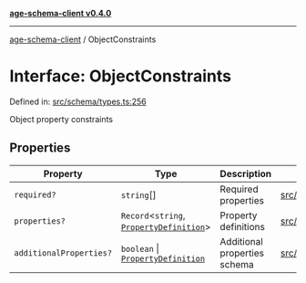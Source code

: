 [**age-schema-client v0.4.0**](../index.md)

***

[age-schema-client](../index.md) / ObjectConstraints

# Interface: ObjectConstraints

Defined in: [src/schema/types.ts:256](https://github.com/standardbeagle/ageSchemaClient/blob/main/src/schema/types.ts#L256)

Object property constraints

## Properties

| Property | Type | Description | Defined in |
| ------ | ------ | ------ | ------ |
| <a id="required"></a> `required?` | `string`[] | Required properties | [src/schema/types.ts:260](https://github.com/standardbeagle/ageSchemaClient/blob/main/src/schema/types.ts#L260) |
| <a id="properties"></a> `properties?` | `Record`\<`string`, [`PropertyDefinition`](PropertyDefinition.md)\> | Property definitions | [src/schema/types.ts:265](https://github.com/standardbeagle/ageSchemaClient/blob/main/src/schema/types.ts#L265) |
| <a id="additionalproperties"></a> `additionalProperties?` | `boolean` \| [`PropertyDefinition`](PropertyDefinition.md) | Additional properties schema | [src/schema/types.ts:270](https://github.com/standardbeagle/ageSchemaClient/blob/main/src/schema/types.ts#L270) |
